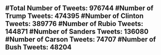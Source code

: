 #Total Number of Tweets: 976744 
#Number of Trump Tweets: 474395
#Number of Clinton Tweets: 389776
#Number of Rubio Tweets: 144871
#Number of Sanders Tweets: 136080
#Number of Carson Tweets: 74707
#Number of Bush Tweets: 48204
---
